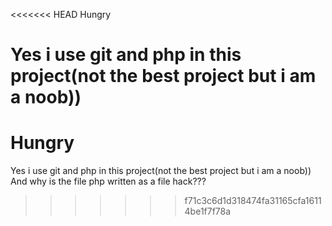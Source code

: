 <<<<<<< HEAD
Hungry

Yes i use git and php in this project(not the best project but i am a noob))
=======
# Hungry
Yes i use git and php in this project(not the best project but i am a noob))
And why is the file php written as a file hack???
>>>>>>> f71c3c6d1d318474fa31165cfa16114be1f7f78a
